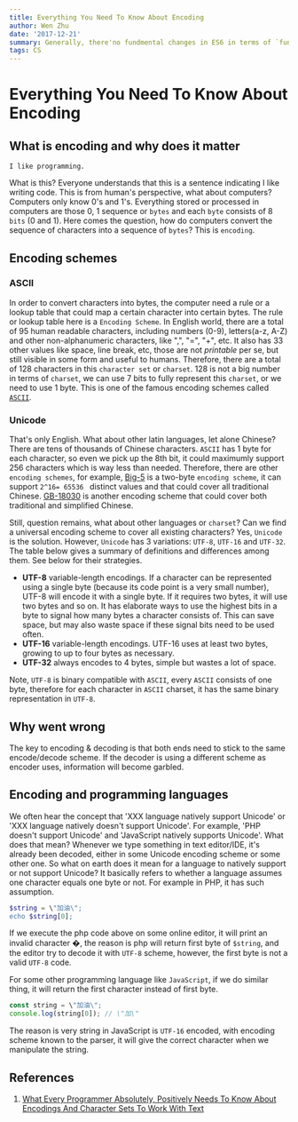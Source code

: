 ```yaml
---
title: Everything You Need To Know About Encoding
author: Wen Zhu
date: '2017-12-21'
summary: Generally, there'no fundmental changes in ES6 in terms of `function` but a few minor improvements like parameters, introduction of arrow functions etc.
tags: CS
---
```


# Everything You Need To Know About Encoding

## What is encoding and why does it matter

```
I like programming.
```
What is this? Everyone understands that this is a sentence indicating I like writing code. This is from human's perspective, what about computers? Computers only know 0's and 1's. Everything stored or processed in computers are those 0, 1 sequence or `bytes` and each `byte` consists of 8 `bits` (0 and 1). Here comes the question, how do computers convert the sequence of characters into a sequence of `bytes`? This is `encoding`.

## Encoding schemes

### ASCII
In order to convert characters into bytes, the computer need a rule or a lookup table that could map a certain character into certain bytes. The rule or lookup table here is a `Encoding Scheme`. In English world, there are a total of 95 human readable characters, including numbers (0-9), letters(a-z, A-Z) and other non-alphanumeric characters, like \",\", \"=\", \"+\", etc. It also has 33 other values like space, line break, etc, those are not *printable* per se, but still visible in some form and useful to humans. Therefore, there are a total of 128 characters in this `character set` or `charset`. 128 is not a big number in terms of `charset`, we can use 7 bits to fully represent this `charset`, or we need to use 1 byte. This is one of the famous encoding schemes called [`ASCII`](https://en.wikipedia.org/wiki/ASCII).

### Unicode

That's only English. What about other latin languages, let alone Chinese? There are tens of thousands of Chinese characters. `ASCII` has 1 byte for each character, so even we pick up the 8th bit, it could maximumly support 256 characters which is way less than needed. Therefore, there are other `encoding schemes`, for example, [Big-5](https://en.wikipedia.org/wiki/Big5) is a two-byte `encoding scheme`, it can support `2^16= 65536 ` distinct values and that could cover all traditional Chinese. [GB-18030](https://en.wikipedia.org/wiki/GB_18030) is another encoding scheme that could cover both traditional and simplified Chinese.

Still, question remains, what about other languages or `charset`? Can we find a universal encoding scheme to cover all existing characters? Yes, `Unicode` is the solution. However, `Unicode` has 3 variations: `UTF-8`, `UTF-16` and `UTF-32`. The table below gives a summary of definitions and differences among them. See below for their strategies.
 
- **UTF-8** variable-length encodings. If a character can be represented using a single byte (because its code point is a very small number), UTF-8 will encode it with a single byte. If it requires two bytes, it will use two bytes and so on. It has elaborate ways to use the highest bits in a byte to signal how many bytes a character consists of. This can save space, but may also waste space if these signal bits need to be used often.
- **UTF-16** variable-length encodings. UTF-16 uses at least two bytes, growing to up to four bytes as necessary.
- **UTF-32** always encodes to 4 bytes, simple but wastes a lot of space.

Note, `UTF-8` is binary compatible with `ASCII`, every `ASCII` consists of one byte, therefore for each character in `ASCII` charset, it has the same binary representation in `UTF-8`.


## Why went wrong

The key to encoding & decoding is that both ends need to stick to the same encode/decode scheme. If the decoder is using a different scheme as encoder uses, information will become garbled.

## Encoding and programming languages

We often hear the concept that 'XXX language natively support Unicode' or 'XXX language natively doesn't support Unicode'. For example, 'PHP doesn't support Unicode' and 'JavaScript natively supports Unicode'. What does that mean? Whenever we type something in text editor/IDE, it's already been decoded, either in some Unicode encoding scheme or some other one. So what on earth does it mean for a language to natively support or not support Unicode? It basically refers to whether a language assumes one character equals one byte or not. For example in PHP, it has such assumption.
```php
$string = \"加油\";
echo $string[0];
```
If we execute the php code above on some online editor, it will print an invalid character �, the reason is php will return first byte of `$string`, and the editor try to decode it with `UTF-8` scheme, however,  the first byte is not a valid `UTF-8` code.

For some other programming language like `JavaScript`, if we do similar thing, it will return the first character instead of first byte.
```javascript
const string = \"加油\";
console.log(string[0]); // \"加\"
```
The reason is very string in JavaScript is `UTF-16` encoded, with encoding scheme known to the parser, it will give the correct character when we manipulate the string.




## References
1.  [What Every Programmer Absolutely, Positively Needs To Know About Encodings And Character Sets To Work With Text](http://kunststube.net/encoding/)

